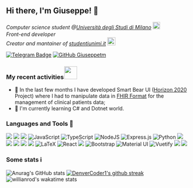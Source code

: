 ## Hi there, I'm Giuseppe! 👋
<p><em>
Computer science student @<a href="https://www.unimi.it/">Università degli Studi di Milano</a> <img src="https://media.tenor.com/images/53c12fa1c7796563263bb5e4a34b1dfc/tenor.gif" width="20">
<br/>
Front-end developer <img src="https://media.tenor.com/images/70c1f64b4213e37de8048f87f64e16a9/tenor.gif" width="16" style="margin-bottom: -3px">
<br/>
Creator and mantainer of <a href="https://studentiunimi.it/">studentiunimi.it<a> <img src="https://media.tenor.com/images/5d582dac1e29406f340fb3b35dd7ba13/tenor.gif" width="22"> 
</em></p>

[![Telegram Badge](https://img.shields.io/badge/-@giuseppetm-2CA5E0?style=flat-square&labelColor=2CA5E0&logo=telegram&logoColor=white&link=https://t.me/giuseppetm)](https://t.me/giuseppetm)
[![GitHub Giuseppetm](https://img.shields.io/github/followers/giuseppetm?label=follow&style=social)](https://github.com/Giuseppetm)

### My recent activities <img src="https://media.tenor.com/images/20be3abd731fe52f8b74480e6b404053/tenor.gif" width="35" style="margin-bottom: -3px; margin-left:-3px">
- 🐻 In the last few months I have developed Smart Bear UI ([Horizon 2020](https://ec.europa.eu/programmes/horizon2020/) Project) where I had to manipulate data in [FHIR Format](http://www.hl7.org/fhir/modules.html) for the management of clinical patients data;
- 🌃 I'm currently learning C# and Dotnet world.

### Languages and Tools 🧙
![](https://img.shields.io/badge/HTML5-E34F26?style=for-the-badge&logo=html5&logoColor=white)
![](https://img.shields.io/badge/CSS3-1572B6?style=for-the-badge&logo=css3&logoColor=white)
![](https://img.shields.io/badge/Sass-CC6699?style=for-the-badge&logo=sass&logoColor=white)
![JavaScript](https://img.shields.io/badge/javascript-%23323330.svg?style=for-the-badge&logo=javascript&logoColor=%23F7DF1E)
![TypeScript](https://img.shields.io/badge/typescript-%23007ACC.svg?style=for-the-badge&logo=typescript&logoColor=white)
![NodeJS](https://img.shields.io/badge/node.js-%2343853D.svg?style=for-the-badge&logo=node.js&logoColor=white)
![Express.js](https://img.shields.io/badge/express.js-%23404d59.svg?style=for-the-badge&logo=express&logoColor=%2361DAFB)
![Python](https://img.shields.io/badge/python-%2314354C.svg?style=for-the-badge&logo=python&logoColor=white)
![](https://img.shields.io/badge/C-00599C?style=for-the-badge&logo=c&logoColor=white)
![](https://img.shields.io/badge/C%23-239120?style=for-the-badge&logo=c-sharp&logoColor=white)
![](https://img.shields.io/badge/Java-ED8B00?style=for-the-badge&logo=java&logoColor=white)
![](https://img.shields.io/badge/PHP-777BB4?style=for-the-badge&logo=php&logoColor=white)
![](https://img.shields.io/badge/Go-00ADD8?style=for-the-badge&logo=go&logoColor=white)
![LaTeX](https://img.shields.io/badge/latex-%23008080.svg?style=for-the-badge&logo=latex&logoColor=white)
![React](https://img.shields.io/badge/react-%2320232a.svg?style=for-the-badge&logo=react&logoColor=%2361DAFB)
![](https://img.shields.io/badge/Vue.js-35495E?style=for-the-badge&logo=vue.js&logoColor=4FC08D)
![Bootstrap](https://img.shields.io/badge/bootstrap-%23563D7C.svg?style=for-the-badge&logo=bootstrap&logoColor=white)
![Material UI](https://img.shields.io/badge/materialui-%230081CB.svg?style=for-the-badge&logo=material-ui&logoColor=white)
![Vuetify](https://img.shields.io/badge/Vuetify-1867C0?style=for-the-badge&logo=vuetify&logoColor=AEDDFF)
![](https://img.shields.io/badge/PostgreSQL-316192?style=for-the-badge&logo=postgresql&logoColor=white)
![](https://img.shields.io/badge/MongoDB-4EA94B?style=for-the-badge&logo=mongodb&logoColor=white)

### Some stats ℹ️

![Anurag's GitHub stats](https://github-readme-stats.vercel.app/api?username=giuseppetm&show_icons=true&theme=omni)
[![DenverCoder1's github streak](https://github-readme-streak-stats.herokuapp.com/?user=Giuseppetm&theme=omni)](https://github.com/DenverCoder1/github-readme-streak-stats)
![willianrod's wakatime stats](https://github-readme-stats.vercel.app/api/wakatime?username=Giuseppetm&theme=omni&layout=compact)
<!--![Top Langs](https://github-readme-stats.vercel.app/api/top-langs/?username=giuseppetm&layout=compact&langs_count=10)-->
